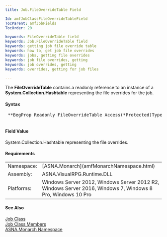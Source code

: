```yaml
---
title: Job.FileOverrideTable Field

Id: amfJobClassFileOverrideTableField
TocParent: amfJobFields
TocOrder: 20

keywords: FileOverrideTable field
keywords: Job.FileOverrideTable field
keywords: getting job file override table
keywords: how to, get job file overrides
keywords: jobs, getting file overrides
keywords: job file overrides, getting
keywords: job overrides, getting
keywords: overrides, getting for job files

---
```


The **FileOverrideTable** contains a readonly reference to an instance of a **System.Collection.Hashtable** representing the file overrides for the job.

#### Syntax
<pre class="prettyprint">
 **BegProp Readonly FileOverrideTable Access(*Protected)Type(System.Collection.Hashtable)** 
            </pre>

#### Field Value
System.Collection.Hashtable representing the file overrides.
<!-- start -->

#### Requirements
<table class="dttable" cellspacing="0" cellpadding="4" width="60%">
           <colgroup>
            <col width="15%" style="font-weight:bold" />
            <col width="85%" />
          </colgroup>
          <tr>
            <td>Namespace:</td>
            <td>[ASNA.Monarch](amfMonarchNamespace.html)</td>
          </tr>
          <tr>
            <td>Assembly:</td>
            <td>ASNA.VisualRPG.Runtime.DLL</td>
          </tr>
         <tr>
            <td>Platforms:</td>
            <td> Windows Server 2012, Windows Server 2012 R2, Windows Server 2016, Windows 7, Windows 8 Pro, Windows 10 Pro</td>
         </tr>
</table>

<!-- end -->

#### See Also
[Job Class](amfJobClass.html) <br clear="none" /> [Job Class Members](amfJobMembers.html) <br clear="none" /> [ASNA.Monarch Namespace](amfMonarchNamespace.html) 
